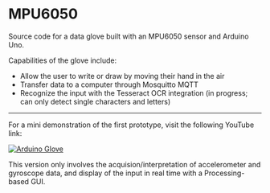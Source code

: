 # MPU6050

Source code for a data glove built with an MPU6050 sensor and Arduino Uno.

Capabilities of the glove include:
* Allow the user to write or draw by moving their hand in the air
* Transfer data to a computer through Mosquitto MQTT 
* Recognize the input with the Tesseract OCR integration (in progress; can only detect single characters and letters)

---

For a mini demonstration of the first prototype, visit the following YouTube link: 

[![Arduino Glove](https://img.youtube.com/vi/E4OcadS2zEE/0.jpg)](https://www.youtube.com/watch?v=E4OcadS2zEE)

This version only involves the acquision/interpretation of accelerometer and gyroscope data, and display of the input in real time with a Processing-based GUI.
